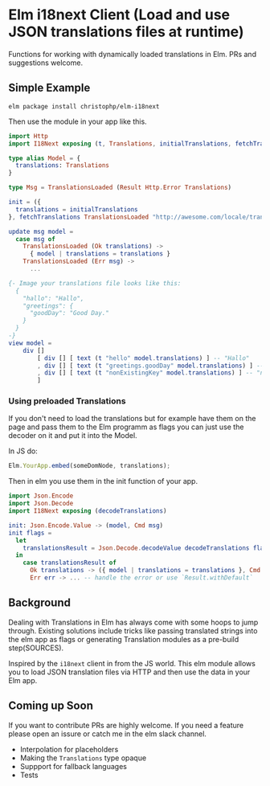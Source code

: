 # Elm i18next Client (Load and use JSON translations files at runtime)

Functions for working with dynamically loaded translations in Elm. PRs and suggestions welcome.

## Simple Example

```elm package install christophp/elm-i18next```

Then use the module in your app like this.

```elm
import Http
import I18Next exposing (t, Translations, initialTranslations, fetchTranslations)

type alias Model = {
  translations: Translations
}

type Msg = TranslationsLoaded (Result Http.Error Translations)

init = ({
  translations = initialTranslations
}, fetchTranslations TranslationsLoaded "http://awesome.com/locale/translation.en.json")

update msg model =
  case msg of
    TranslationsLoaded (Ok translations) ->
      { model | translations = translations }
    TranslationsLoaded (Err msg) ->
      ...

{- Image your translations file looks like this:
  {
    "hallo": "Hallo",
    "greetings": {
      "goodDay": "Good Day."
    }
  }
-}
view model =
    div []
        [ div [] [ text (t "hello" model.translations) ] -- "Hallo"
        , div [] [ text (t "greetings.goodDay" model.translations) ] -- "Good day."
        , div [] [ text (t "nonExistingKey" model.translations) ] -- "nonExistingKey"
        ]
```

### Using preloaded Translations

If you don't need to load the translations but for example have them on the page
and pass them to the Elm programm as flags you can just use the decoder on it
and put it into the Model.

In JS do:
```js
Elm.YourApp.embed(someDomNode, translations);
```
Then in elm you use them in the init function of your app.
```elm
import Json.Encode
import Json.Decode
import I18Next exposing (decodeTranslations)

init: Json.Encode.Value -> (model, Cmd msg)
init flags =
  let
    translationsResult = Json.Decode.decodeValue decodeTranslations flags
  in
    case translationsResult of
      Ok translations -> ({ model | translations = translations }, Cmd.none)
      Err err -> ... -- handle the error or use `Result.withDefault`
```

## Background

Dealing with Translations in Elm has always come with some hoops to jump
through. Existing solutions include tricks like passing translated strings
into the elm app as flags or generating Translation modules as a pre-build
step(SOURCES).

Inspired by the `i18next` client in from the JS world. This elm module
allows you to load JSON translation files via HTTP and then use the
data in your Elm app.


## Coming up Soon

If you want to contribute PRs are highly welcome. If you need a feature please
open an issure or catch me in the elm slack channel.

- Interpolation for placeholders
- Making the `Translations` type opaque
- Suppport for fallback languages
- Tests
